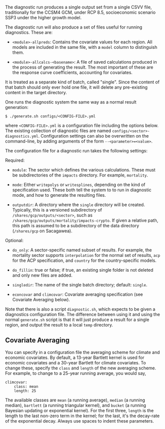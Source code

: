 The diagnostic run produces a single output set from a single CSVV
file, traditionally for the CCSM4 GCM, under RCP 8.5, socioeconomic
scenario SSP3 under the higher growth model.

The diagnostic run will also produce a set of files useful for running
diagnostics.  These are:

 - `<module>-allpreds`: Contains the covariate values for each region.
   All models are included in the same file, with a `model` column to
   distinguish them.
   
 - `<module>-allcalcs-<basename>`: A file of saved calculations
   produced in the process of generating the result.  The most
   important of these are the response curve coefficients, accounting
   for covariates.

It is treated as a separate kind of batch, called "single".  Since the
content of that batch should only ever hold one file, it will delete
any pre-existing content in the target directory.

One runs the diagnostic system the same way as a normal result generation:

```$ ./generate.sh configs/<CONFIG-FILE>.yml```

where `<CONFIG-FILE>.yml` is a configuration file including the
options below.  The existing collection of diagnostic files are named
`configs/<sector>-diagnostics.yml`.  Configuration settings can also
be overwritten on the command-line, by adding arguments of the form
`--<parameter>=<value>`.

The configuration file for a diagnostic run takes the following settings:

Required:

 - `module`: The sector which defines the various calculations.  These
   must be subdirectories of the `impacts` directory.  For example,
   `mortality`.

 - `mode`: Either `writepolys` or `writesplines`, depending on the
   kind of specification used.  These both tell the system to to run
   in diagnostic mode, and how to generate the resulting files.

 - `outputdir`: A directory where the `single` directory will be
   created.  Typically, this is a versioned subdirectory of
   `/shares/gcp/outputs/<sector>`, such as
   `/shares/gcp/outputs/mortality/impacts-crypto`.  If given a
   relative path, this path is assumed to be a subdirectory of the
   data directory (`/shares/gcp` on Sacagawea).

Optional:

 - `do_only`: A sector-specific named subset of results.  For example,
   the mortality sector supports `interpolation` for the normal set of
   results, `acp` for the ACP specification, and `country` for the
   country-specific models.

 - `do_fillin`: true or false; if true, an existing single folder is
   not deleted and only new files are added.

 - `singledir`: The name of the single batch directory; default:
   `single`.

 - `econcovar` and `climcovar`: Covariate averaging specification (see
   Covariate Averaging below).

Note that there is also a script `diagnostic.sh`, which expects to be
given a diagnostics configuration file.  The difference between using
it and using the normal `generate.sh` script is that it will just
produce a result for a single region, and output the result to a local
`temp` directory.

## Covariate Averaging

You can specify in a configuration file the averaging scheme for
climate and economic covariates.  By default, a 13-year Bartlett
kernel is used for economic covariates and a 30-year Bartlett for
climate covariates.  To change these, specify the `class` and `length`
of the new averaging scheme.  For example, to change to a 25-year
running average, you would say,
```
climcovar:
    class: mean
    length: 25
```

The available classes are `mean` (a running average), `median` (a
running median), `bartlett` (a running triangular kernel), and
`bucket` (a running Bayesian updating or exponential kernel).  For the
first three, `length` is the length to the last non-zero term in the
kernel; for the last, it's the decay-rate of the exponential decay.
Always use spaces to indent these parameters.
